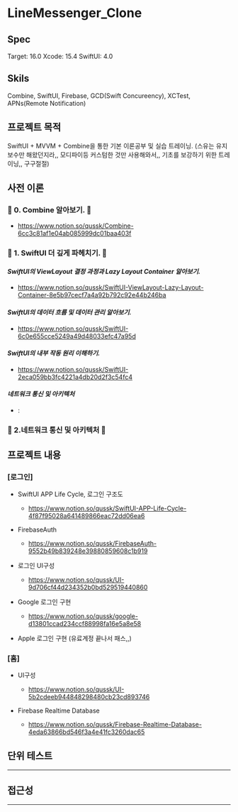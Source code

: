 # LineMessenger_Clone


## Spec
  
Target: 16.0
Xcode: 15.4
SwiftUI: 4.0



## Skils
  
  
Combine, SwiftUI, Firebase, GCD(Swift Concureency), XCTest, APNs(Remote Notification)



## 프로젝트 목적 
  
  
SwiftUI + MVVM + Combine을 통한 기본 이론공부 및 실습 트레이닝. 
(스유는 유지보수만 해왔던지라,, 모디파이등 커스텀한 것만 사용해와서,, 기초를 보강하기 위한 트레이닝,, 구구절절)




## 사전 이론

  

### 🐰 0. Combine 알아보기. 🐰
* https://www.notion.so/qussk/Combine-6cc3c81af1e04ab085999dc01baa403f
  
  

### 🐤 1. SwiftUI 더 깊게 파헤치기. 🐤

  
  
#### *SwiftUI의 ViewLayout 결정 과정과 Lazy Layout Container 알아보기.* 
* https://www.notion.so/qussk/SwiftUI-ViewLayout-Lazy-Layout-Container-8e5b97cecf7a4a92b792c92e44b246ba
  
  

#### *SwiftUI의 데이터 흐름 및 데이터 관리 알아보기.*  
* https://www.notion.so/qussk/SwiftUI-6c0e655cce5249a49d48033efc47a95d
  
  

#### *SwiftUI의 내부 작동 원리 이해하기.*
* https://www.notion.so/qussk/SwiftUI-2eca059bb3fc4221a4db20d2f3c54fc4
 
 
#### *네트워크 통신 및 아키텍처* 
 * : 



### 🌟 2.네트워크 통신 및 아키텍처 🌟
  
  


## 프로젝트 내용
  

### [로그인]

* SwiftUI APP Life Cycle, 로그인 구조도
    * https://www.notion.so/qussk/SwiftUI-APP-Life-Cycle-4f87f95028a641489866eac72dd06ea6

* FirebaseAuth
    * https://www.notion.so/qussk/FirebaseAuth-9552b49b839248e39880859608c1b919
  
  
  
* 로그인 UI구성
    * https://www.notion.so/qussk/UI-9d706cf44d234352b0bd529519440860


* Google 로그인 구현
    * https://www.notion.so/qussk/google-d13801ccad234ccf88998fa16e5a8e58


* Apple 로그인 구현
(유료계정 끝나서 패스,,)


### [홈]

* UI구성
    * https://www.notion.so/qussk/UI-5b2cdeeb944848298480cb23cd893746


* Firebase Realtime Database
    * https://www.notion.so/qussk/Firebase-Realtime-Database-4eda63866bd546f3a4e41fc3260dac65



## 단위 테스트
***



## 접근성
***





